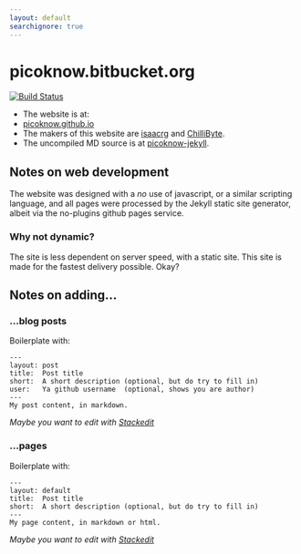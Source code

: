 ```yaml
---
layout: default
searchignore: true
---
```


picoknow.bitbucket.org
===========================

[![Build Status](https://travis-ci.org/picoknow/picoknow.github.io.svg?branch=master)](https://travis-ci.org/picoknow/picoknow.github.io)

- The website is at:
 - [picoknow.github.io](http://picoknow.github.io)
- The makers of this website are [isaacrg](https://github.com/isaacrg) and [ChilliByte](http://github.com/chillibyte).
- The uncompiled MD source is at [picoknow-jekyll](https://github.com/picoknow/picoknow.github.io).

## Notes on web development

The website was designed with a  _no_ use of javascript, or a similar scripting language, and all pages were processed by the Jekyll static site generator, albeit via the no-plugins github pages service.

### Why not dynamic?

The site is less dependent on server speed, with a static site. This site is made for the fastest delivery possible. Okay?

## Notes on adding...

### ...blog posts

Boilerplate with:

    ---
    layout: post
    title:  Post title
    short:  A short description (optional, but do try to fill in)
    user:   Ya github username  (optional, shows you are author)
    ---
    My post content, in markdown.

_Maybe you want to edit with [Stackedit](https://stackedit.io "Stackedit - online markdown editor")_
### ...pages
Boilerplate with:

    ---
    layout: default
    title:  Post title
    short:  A short description (optional, but do try to fill in)
    ---
    My page content, in markdown or html.

_Maybe you want to edit with [Stackedit](https://stackedit.io "Stackedit - online markdown editor")_
